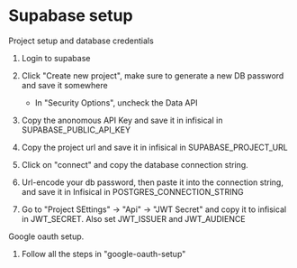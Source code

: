 # Supabase setup


Project setup and database credentials
1. Login to supabase
2. Click "Create new project", make sure to generate a new DB password and save it somewhere
    - In "Security Options", uncheck the Data API
3. Copy the anonomous API Key and save it in infisical in SUPABASE_PUBLIC_API_KEY
4. Copy the project url and save it in infisical in SUPABASE_PROJECT_URL
5. Click on "connect" and copy the database connection string.
6. Url-encode your db password, then paste it into the connection string, and save it in Infisical in POSTGRES_CONNECTION_STRING

7. Go to "Project SEttings" -> "Api" -> "JWT Secret" and copy it to infisical in JWT_SECRET. Also set JWT_ISSUER and JWT_AUDIENCE


Google oauth setup.
1. Follow all the steps in "google-oauth-setup"


